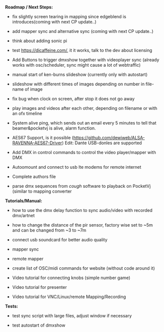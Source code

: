 **Roadmap / Next Steps:** <p/>

- fix slightly screen tearing in mapping since edgeblend is introduces(coming with next CP update..) <p/>
- add mapper sync and alternative sync (coming with next CP update..)  <p/>
- think about adding sonic pi <p/>
- test https://dicaffeine.com/, it it works, talk to the dev about licensing  <p/>
<p/>

- Add Buttons to trigger dmxshow together with videoplayer sync (already works with osc/scheduler, sync might cause a lot of webtraffic) <p/>
- manual start of ken-burns slideshow (currently only with autostart) <p/>
- slideshow with different times of images depending on number in file-name of image  <p/>
- fix bug when clock on screen, after stop it does not go away <p/>
- play images and videos after each other, depending on filename or with an ofx timeline  <p/>
- System alive ping, which sends out an email every 5 minutes to tell that beamer&pocketvj is alive, alarm function. <p/>
- AES67 Support, is it possible (https://github.com/dewiweb/ALSA-RAVENNA-AES67-Driver) Edit: Dante USB-donles are supported <p/>
- Add DMX in control commands to control the video player/mapper with DMX <p/>
- Autoomount and connect to usb lte modems for remote internet<p/>
- Complete authors file <p/>
- parse dmx sequences from *cough* software to playback on PocketVj (similar to mapping converter <p/>
<p/>



**Tutorials/Manual:** <p/>

- how to use the dmx delay function to sync audio/video with recorded dmx/artnet <p/>
- how to change the distance of the pir sensor, factory wise set to ~5m and can be changed from ~3 to ~7m<p/>
- connect usb soundcard for better audio quality<p/>
- mapper sync<p/>
- remote mapper<p/>
- create list of OSC/midi commands for website (without code around it)<p/>
- Video tutorial for connecting knobs (simple number game)<p/>
- Video tutorial for presenter<p/>
- Video tutorial for VNC/Linux/remote Mapping/Recording<p/>


**Tests:** <p/>

- test sync script with large files, adjust window if necessary<p/>
- test autostart of dmxshow<p/>
